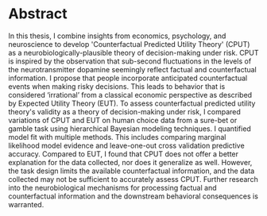 
# Abstract

In this thesis, I combine insights from economics, psychology, and neuroscience to develop 'Counterfactual Predicted Utility Theory' (CPUT) as a neurobiologically-plausible theory of decision-making under risk. CPUT is inspired by the observation that sub-second fluctuations in the levels of the neurotransmitter dopamine seemingly reflect factual and counterfactual information. I propose that people incorporate anticipated counterfactual events when making risky decisions. This leads to behavior that is considered ‘irrational’ from a classical economic perspective as described by Expected Utility Theory (EUT). To assess counterfactual predicted utility theory's validity as a theory of decision-making under risk, I compared variations of CPUT and EUT on human choice data from a sure-bet or gamble task using hierarchical Bayesian modeling techniques. I quantified model fit with multiple methods. This includes comparing marginal likelihood model evidence and leave-one-out cross validation predictive accuracy. Compared to EUT, I found that CPUT does not offer a better explanation for the data collected, nor does it generalize as well. However, the task design limits the available counterfactual information, and the data collected may not be sufficient to accurately assess CPUT. Further research into the neurobiological mechanisms for processing factual and counterfactual information and the downstream behavioral consequences is warranted.
